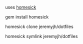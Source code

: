 uses [homesick](https://github.com/technicalpickles/homesick)

gem install homesick

homesick clone jeremyjh/dotfiles

homesick symlink jeremyjh/dotfiles
